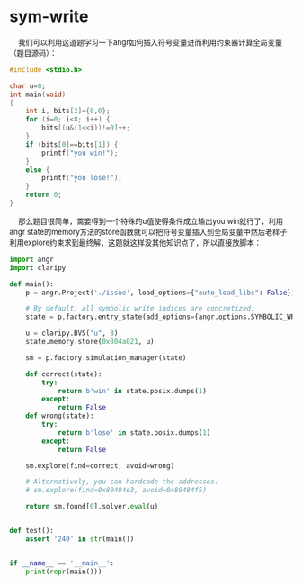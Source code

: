 # sym-write

&nbsp;&nbsp;&nbsp;&nbsp;<font size=2>我们可以利用这道题学习一下angr如何插入符号变量进而利用约束器计算全局变量（题目源码）：</font></br>

```C
#include <stdio.h>

char u=0;
int main(void)
{
	int i, bits[2]={0,0};
	for (i=0; i<8; i++) {
		bits[(u&(1<<i))!=0]++;
	}
	if (bits[0]==bits[1]) {
		printf("you win!");
	}
	else {
		printf("you lose!");
	}
	return 0;
}

```

&nbsp;&nbsp;&nbsp;&nbsp;<font size=2>那么题目很简单，需要得到一个特殊的u值使得条件成立输出you win就行了，利用angr state的memory方法的store函数就可以把符号变量插入到全局变量中然后老样子利用explore约束求到最终解，这题就这样没其他知识点了，所以直接放脚本：</font></br>

```python
import angr
import claripy

def main():
	p = angr.Project('./issue', load_options={"auto_load_libs": False})

	# By default, all symbolic write indices are concretized.
	state = p.factory.entry_state(add_options={angr.options.SYMBOLIC_WRITE_ADDRESSES})

	u = claripy.BVS("u", 8)
	state.memory.store(0x804a021, u)

	sm = p.factory.simulation_manager(state)

	def correct(state):
		try:
			return b'win' in state.posix.dumps(1)
		except:
			return False
	def wrong(state):
		try:
			return b'lose' in state.posix.dumps(1)
		except:
			return False

	sm.explore(find=correct, avoid=wrong)

	# Alternatively, you can hardcode the addresses.
	# sm.explore(find=0x80484e3, avoid=0x80484f5)

	return sm.found[0].solver.eval(u)


def test():
	assert '240' in str(main())


if __name__ == '__main__':
	print(repr(main()))
```

